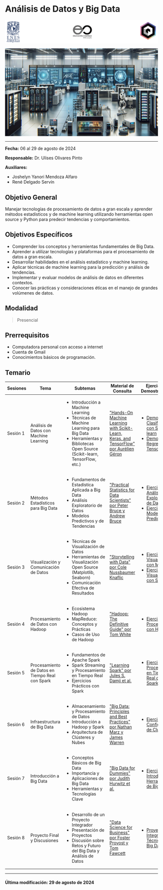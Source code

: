 # Análisis de Datos y Big Data

![Logos participantes](figs/logos.png)

![IA applications](figs/IA.png)

---

**Fecha:** 06 al 29 de agosto de 2024  

**Responsable:** Dr. Ulises Olivares Pinto  

**Auxiliares:** 
+ Joshelyn Yanori Mendoza Alfaro  
+ René Delgado Servín
## Objetivo General
Manejar tecnologías de procesamiento de datos a gran escala y aprender métodos estadísticos y de machine learning utilizando herramientas open source y Python para predecir tendencias y comportamientos.

## Objetivos Específicos
- Comprender los conceptos y herramientas fundamentales de Big Data.
- Aprender a utilizar tecnologías y plataformas para el procesamiento de datos a gran escala.
- Desarrollar habilidades en el análisis estadístico y machine learning.
- Aplicar técnicas de machine learning para la predicción y análisis de tendencias.
- Implementar y evaluar modelos de análisis de datos en diferentes contextos.
- Conocer las prácticas y consideraciones éticas en el manejo de grandes volúmenes de datos.

## Modalidad
> Presencial  

## Prerrequisitos
- Computadora personal con acceso a internet
- Cuenta de Gmail
- Conocimientos básicos de programación.

## Temario

| Sesiones    | Tema                                            | Subtemas                                                                                                                                                   | Material de Consulta                                                                                                     | Ejercicios y Demostraciones | Presentación                |
|-------------|-------------------------------------------------|-----------------------------------------------------------------------------------------------------------------------------------------------------------|-------------------------------------------------------------------------------------------------------------------------|----------------------------|-----------------------------|
| Sesión 1    | Análisis de Datos con Machine Learning          | <ul><li>Introducción a Machine Learning</li><li>Técnicas de Machine Learning para Big Data</li><li>Herramientas y Bibliotecas Open Source (Scikit-learn, TensorFlow, etc.)</li></ul>              | ["Hands-On Machine Learning with Scikit-Learn, Keras, and TensorFlow" por Aurélien Géron](https://www.oreilly.com/library/view/hands-on-machine-learning/9781492032632/) | <ul><li>[Demo 1: Clasificación con Scikit-learn](https://colab.research.google.com/drive/1zvtUhmUkGVP1wu3m5FpzGDNF6UnQMsI?usp=sharing)</li><li>[Demo 2: Regresión con TensorFlow](https://colab.research.google.com/drive/1WOqVdSS0STClNP8vKqzI9WJWkqj85N8?usp=sharing)</li></ul> | [Presentación](pdf/Día1.pdf) |
| Sesión 2    | Métodos Estadísticos para Big Data              | <ul><li>Fundamentos de Estadística Aplicada a Big Data</li><li>Análisis Exploratorio de Datos</li><li>Modelos Predictivos y de Tendencias</li></ul>                                              | ["Practical Statistics for Data Scientists" por Peter Bruce y Andrew Bruce](https://www.oreilly.com/library/view/practical-statistics-for/9781492072942/)              | <ul><li>[Ejercicio 1: Análisis Exploratorio de Datos](https://colab.research.google.com/drive/1O2CWhWNR4Kozqcuh4vPtHxvC0gw5exnh?usp=sharing)</li><li>[Ejercicio 2: Modelado Predictivo](https://colab.research.google.com/drive/17zvtUhmUkGVP1wu3m5FpzGDNF6UnQMsI?usp=sharing)</li></ul> | [Presentación](pdf/Día2.pdf) |
| Sesión 3    | Visualización y Comunicación de Datos           | <ul><li>Técnicas de Visualización de Datos</li><li>Herramientas de Visualización Open Source (Matplotlib, Seaborn)</li><li>Comunicación Efectiva de Resultados</li></ul>                           | ["Storytelling with Data" por Cole Nussbaumer Knaflic](https://www.storytellingwithdata.com/)                                                                  | <ul><li>[Ejercicio 1: Visualización con Matplotlib](https://colab.research.google.com/drive/1Yj6sZSmVGXi4LSQidl_348Tgwej5ZkTO?usp=sharing)</li><li>[Ejercicio 2: Visualización con Seaborn](https://colab.research.google.com/drive/1XnvUNJcNrcizl7IvK1Eofj5NlQMi3jQq?usp=sharing)</li></ul> | [Presentación](pdf/Día3.pdf) |
| Sesión 4    | Procesamiento de Datos con Hadoop               | <ul><li>Ecosistema Hadoop</li><li>MapReduce: Conceptos y Prácticas</li><li>Casos de Uso de Hadoop</li></ul>                                                                                         | ["Hadoop: The Definitive Guide" por Tom White](https://www.oreilly.com/library/view/hadoop-the-definitive/9781491901687/)                                        | <ul><li>[Ejercicio 1: Procesamiento con Hadoop](https://colab.research.google.com/drive/1pvMl2lZEvf-eU_foPbvKoH2s_TALnCKl?usp=sharing)</li></ul>                                                | [Presentación](pdf/Día4.pdf) |
| Sesión 5    | Procesamiento de Datos en Tiempo Real con Spark | <ul><li>Fundamentos de Apache Spark</li><li>Spark Streaming y Procesamiento en Tiempo Real</li><li>Ejercicios Prácticos con Spark</li></ul>                                                        | ["Learning Spark" por Jules S. Damji et al.](https://www.oreilly.com/library/view/learning-spark-2nd/9781492050049/)                                            | <ul><li>[Ejercicio 1: Procesamiento en Tiempo Real con Spark](https://colab.research.google.com/drive/1az6cMOqynh95gKw4AbPhH7nrEi7lbb5u?usp=sharing)</li></ul>                                    | [Presentación](pdf/Día5.pdf) |
| Sesión 6    | Infraestructura de Big Data                     | <ul><li>Almacenamiento y Procesamiento de Datos</li><li>Introducción a Hadoop y Spark</li><li>Arquitectura de Clústeres y Nubes</li></ul>                                                            | ["Big Data: Principles and Best Practices" por Nathan Marz y James Warren](https://www.manning.com/books/big-data)                                             | <ul><li>[Ejercicio 1: Configuración de Clústeres](https://colab.research.google.com/drive/1wMXxhy5ek0DjR5vqqfr6iOKMFRznQxJf?usp=sharing)</li></ul>                                              | [Presentación](pdf/Día6.pdf) |
| Sesión 7    | Introducción a Big Data                         | <ul><li>Conceptos Básicos de Big Data</li><li>Importancia y Aplicaciones de Big Data</li><li>Herramientas y Tecnologías Clave</li></ul>                                                             | ["Big Data for Dummies" por Judith Hurwitz et al.](https://www.dummies.com/book/technology/information-technology/big-data/big-data-for-dummies-2nd-edition-282895/) | <ul><li>[Ejercicio 1: Introducción a Herramientas de Big Data](https://colab.research.google.com/drive/1lKeutpjkKAmYJv4oQGKdhaEfL2lVi_Xr?usp=sharing)</li></ul>                                | [Presentación](pdf/Día7.pdf) |
| Sesión 8    | Proyecto Final y Discusiones                    | <ul><li>Desarrollo de un Proyecto Integrador</li><li>Presentación de Proyectos</li><li>Discusión sobre Retos y Futuro del Big Data y Análisis de Datos</li></ul>                                    | ["Data Science for Business" por Foster Provost y Tom Fawcett](https://www.oreilly.com/library/view/data-science-for/9781449374273/)                           | <ul><li>[Proyecto Final: Integración de Técnicas de Big Data](https://colab.research.google.com/drive/1JrCy5FIWby414cjpayNv8gBCMn7ZQxtE?usp=sharing)</li></ul>                                   | [Presentación](pdf/Día8.pdf) |

---

#### Última modificación: 29 de agosto de 2024

